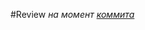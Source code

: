 #Review *на момент [коммита](https://github.com/mikle9997/The_timetable_for_transport/commit/d114723e4f1a5f410c5282fb0aea22af5e050301)*
